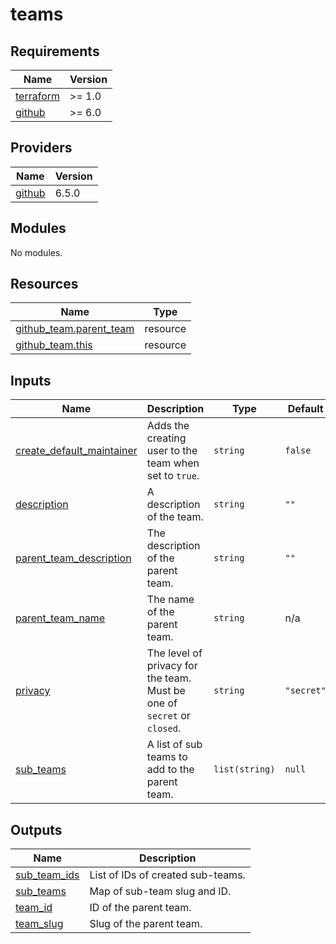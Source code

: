 # teams

<!-- BEGIN_TF_DOCS -->
## Requirements

| Name | Version |
|------|---------|
| <a name="requirement_terraform"></a> [terraform](#requirement\_terraform) | >= 1.0 |
| <a name="requirement_github"></a> [github](#requirement\_github) | >= 6.0 |

## Providers

| Name | Version |
|------|---------|
| <a name="provider_github"></a> [github](#provider\_github) | 6.5.0 |

## Modules

No modules.

## Resources

| Name | Type |
|------|------|
| [github_team.parent_team](https://registry.terraform.io/providers/integrations/github/latest/docs/resources/team) | resource |
| [github_team.this](https://registry.terraform.io/providers/integrations/github/latest/docs/resources/team) | resource |

## Inputs

| Name | Description | Type | Default | Required |
|------|-------------|------|---------|:--------:|
| <a name="input_create_default_maintainer"></a> [create\_default\_maintainer](#input\_create\_default\_maintainer) | Adds the creating user to the team when set to `true`. | `string` | `false` | no |
| <a name="input_description"></a> [description](#input\_description) | A description of the team. | `string` | `""` | no |
| <a name="input_parent_team_description"></a> [parent\_team\_description](#input\_parent\_team\_description) | The description of the parent team. | `string` | `""` | no |
| <a name="input_parent_team_name"></a> [parent\_team\_name](#input\_parent\_team\_name) | The name of the parent team. | `string` | n/a | yes |
| <a name="input_privacy"></a> [privacy](#input\_privacy) | The level of privacy for the team. Must be one of `secret` or `closed`. | `string` | `"secret"` | no |
| <a name="input_sub_teams"></a> [sub\_teams](#input\_sub\_teams) | A list of sub teams to add to the parent team. | `list(string)` | `null` | no |

## Outputs

| Name | Description |
|------|-------------|
| <a name="output_sub_team_ids"></a> [sub\_team\_ids](#output\_sub\_team\_ids) | List of IDs of created sub-teams. |
| <a name="output_sub_teams"></a> [sub\_teams](#output\_sub\_teams) | Map of sub-team slug and ID. |
| <a name="output_team_id"></a> [team\_id](#output\_team\_id) | ID of the parent team. |
| <a name="output_team_slug"></a> [team\_slug](#output\_team\_slug) | Slug of the parent team. |
<!-- END_TF_DOCS -->
